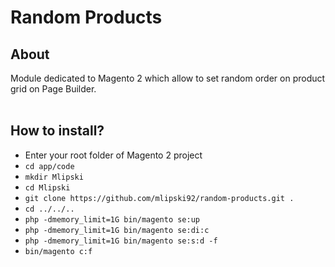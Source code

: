 <h1>Random Products</h1>
<h2>About</h2>
<span>Module dedicated to Magento 2 which allow to set random order on product grid on Page Builder.</span>
<br />
<br />
<h2>How to install?</h2>
<ul>
  <li>Enter your root folder of Magento 2 project</li>
  <li><code>cd app/code</code></li>
  <li><code>mkdir Mlipski</code></li>
  <li><code>cd Mlipski</code></li>
  <li><code>git clone https://github.com/mlipski92/random-products.git .</code></li>
  <li><code>cd ../../..</code></li>
  <li><code>php -dmemory_limit=1G bin/magento se:up</code></li>
  <li><code>php -dmemory_limit=1G bin/magento se:di:c</code></li>
  <li><code>php -dmemory_limit=1G bin/magento se:s:d -f</code></li>
  <li><code>bin/magento c:f</code></li>
</ul>
